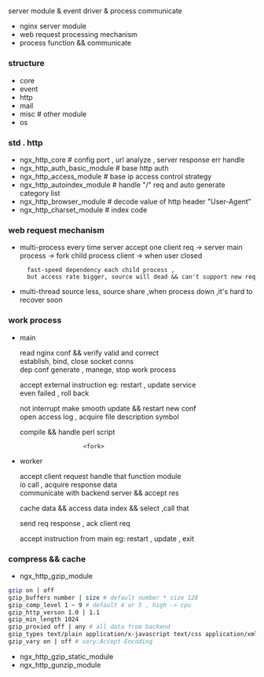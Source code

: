 ## 

server module & event driver & process communicate

- nginx server module
- web request processing mechanism
- process function && communicate

### structure

- core
- event 
- http
- mail
- misc # other module
- os

### std . http
- ngx_http_core # config port , url analyze , server response err handle 
- ngx_http_auth_basic_module # base http auth
- ngx_http_access_module # base ip access control strategy
- ngx_http_autoindex_module # handle "/" req and auto generate category list
- ngx_http_browser_module # decode value of http header "User-Agent"
- ngx_http_charset_module #  index code  

### web request mechanism

- multi-process
        every time server accept one client req -> server main process -> fork child process 
        client  -> when user closed 
        
        fast-speed dependency each child process ,
        but access rate bigger, source will dead && can't support new req

- multi-thread 
        source less, source share ,when process down ,it's hard to recover soon
        
### work process

- main

    read nginx conf && verify valid and correct \
    establish, bind, close socket conns \
    dep conf generate , manege, stop work process
    
    accept external instruction eg: restart , update service \
    even failed , roll back  
    
    not interrupt make smooth update && restart new conf \
    open access log , acquire file description symbol
    
    compile && handle perl script
    
                        <fork>

- worker
    
    accept client request handle that function module \
    io call , acquire response data \
    communicate with backend server && accept res 
    
    cache data && access data index && select ,call that
    
    send req response , ack client req 
    
    accept instruction from main eg: restart , update , exit
    
### compress && cache

- ngx_http_gzip_module

```bash
gzip on | off
gzip_buffers number | size # default number * size 128
gzip_comp_level 1 ~ 9 # default 4 or 5 , high -> cpu
gzip_http_verson 1.0 | 1.1
gzip_min_length 1024
gzip_proxied off | any # all data from backend
gzip_types text/plain application/x-javascript text/css application/xml
gzip_vary on | off # vary:Accept-Encoding
```

- ngx_http_gzip_static_module
- ngx_http_gunzip_module


    
        
        